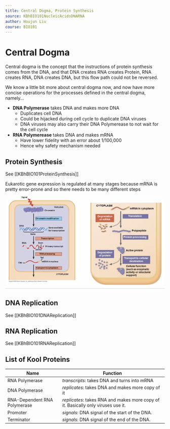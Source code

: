 ```yaml
---
title: Central Dogma, Protein Synthesis
source: KBhBIO101NucleicAcidsDNARNA
author: Houjun Liu
course: BIO101
---
```


# Central Dogma
Central dogma is the concept that the instructions of protein synthesis comes from the DNA, and that DNA creates RNA creates Protein, RNA creates RNA, DNA creates DNA, but this flow path could not be reversed.

We know a little bit more about central dogma now, and now have more concise operations for the processes defined in the central dogma, namely...

* **DNA Polymerase** takes DNA and makes more DNA
	* Duplicates cell DNA
	* Could be hijacked during cell cycle to duplicate DNA viruses
	* DNA viruses may also carry their DNA Polymerease to not wait for the cell cycle
* **RNA Polymerease** takes DNA and makes mRNA
	* Have lower fidelity with an error about 1/100,000
	* Hence why safety mechanism needed
	

## Protein Synthesis
See [[KBhBIO101ProteinSynthesis]]

Eukarotic gene expression is regulated at many stages because mRNA is pretty error-prone and so there needs to be many different steps

![preprocessing.png](preprocessing.png)

## DNA Replication
See [[KBhBIO101DNAReplication]]

## RNA Replication
See [[KBhBIO101RNAReplication]]

## List of Kool Proteins

| Name | Function |
|---|---|
| RNA Polymerase | _transcripts_: takes DNA and turns into mRNA |
| DNA Polymerase | _replicates_: takes DNA and makes more copy of it |
| RNA-Dependent RNA Polymerase | _replicates_: takes RNA and makes more copy of it. Basically only viruses use it. |
| Promoter | _signals_: DNA signal of the start of the DNA. | 
| Terminator | _signals_: DNA signal of the end of the DNA. | 
